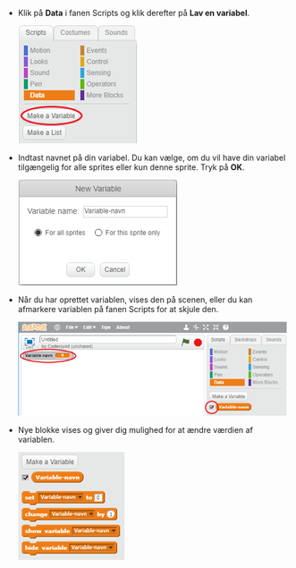 + Klik på **Data** i fanen Scripts og klik derefter på **Lav en variabel**.
    
    ![Datablokke](images/data-blocks.png)

+ Indtast navnet på din variabel. Du kan vælge, om du vil have din variabel tilgængelig for alle sprites eller kun denne sprite. Tryk på **OK**.
    
    ![Opret variabel](images/create-variable.png)

+ Når du har oprettet variablen, vises den på scenen, eller du kan afmarkere variablen på fanen Scripts for at skjule den.
    
    ![Variable-blokke](images/variable-show.png)

+ Nye blokke vises og giver dig mulighed for at ændre værdien af ​​variablen.
    
    ![Variable-blokke](images/variable-blocks.png)